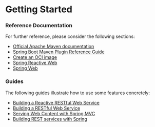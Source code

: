 # Getting Started

### Reference Documentation
For further reference, please consider the following sections:

* [Official Apache Maven documentation](https://maven.apache.org/guides/index.html)
* [Spring Boot Maven Plugin Reference Guide](https://docs.spring.io/spring-boot/docs/3.2.1.BUILD-SNAPSHOT/maven-plugin/reference/html/)
* [Create an OCI image](https://docs.spring.io/spring-boot/docs/3.2.1.BUILD-SNAPSHOT/maven-plugin/reference/html/#build-image)
* [Spring Reactive Web](https://docs.spring.io/spring-boot/docs/3.2.1.BUILD-SNAPSHOT/reference/htmlsingle/index.html#web.reactive)
* [Spring Web](https://docs.spring.io/spring-boot/docs/3.2.1.BUILD-SNAPSHOT/reference/htmlsingle/index.html#web)

### Guides
The following guides illustrate how to use some features concretely:

* [Building a Reactive RESTful Web Service](https://spring.io/guides/gs/reactive-rest-service/)
* [Building a RESTful Web Service](https://spring.io/guides/gs/rest-service/)
* [Serving Web Content with Spring MVC](https://spring.io/guides/gs/serving-web-content/)
* [Building REST services with Spring](https://spring.io/guides/tutorials/rest/)

